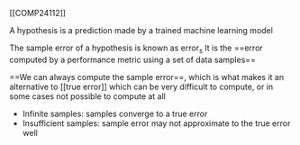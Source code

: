 [[COMP24112]]

A hypothesis is a prediction made by a trained machine learning model

The sample error of a hypothesis is known as $\textrm{error}_s$
It is the ==error computed by a performance metric using a set of data samples==

==We can always compute the sample error==, which is what makes it an alternative to [[true error]] which can be very difficult to compute, or in some cases not possible to compute at all

- Infinite samples: samples converge to a true error
- Insufficient samples: sample error may not approximate to the true error well